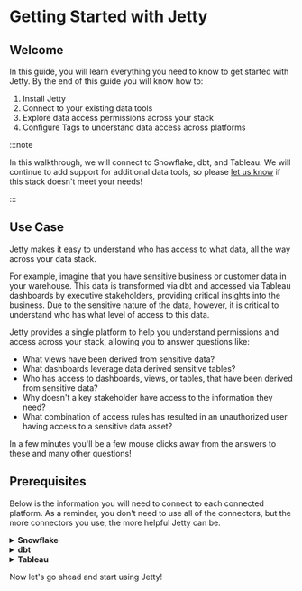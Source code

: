 # Getting Started with Jetty

## Welcome

In this guide, you will learn everything you need to know to get started with Jetty. By the end of this guide you will know how to:

1.  Install Jetty
1.  Connect to your existing data tools
1.  Explore data access permissions across your stack
1.  Configure Tags to understand data access across platforms

:::note

In this walkthrough, we will connect to Snowflake, dbt, and Tableau. We will continue to add support for additional data tools, so please [let us know](mailto:support@get-jetty.com) if this stack doesn't meet your needs!

:::

## Use Case

Jetty makes it easy to understand who has access to what data, all the way across your data stack.

For example, imagine that you have sensitive business or customer data in your warehouse. This data is transformed via dbt and accessed via Tableau dashboards by executive stakeholders, providing critical insights into the business. Due to the sensitive nature of the data, however, it is critical to understand who has what level of access to this data.

Jetty provides a single platform to help you understand permissions and access across your stack, allowing you to answer questions like:

-   What views have been derived from sensitive data?
-   What dashboards leverage data derived sensitive tables?
-   Who has access to dashboards, views, or tables, that have been derived from sensitive data?
-   Why doesn't a key stakeholder have access to the information they need?
-   What combination of access rules has resulted in an unauthorized user having access to a sensitive data asset?

In a few minutes you'll be a few mouse clicks away from the answers to these and many other questions!

## Prerequisites

Below is the information you will need to connect to each connected platform. As a reminder, you don't need to use all of the connectors, but the more connectors you use, the more helpful Jetty can be.

<details>
  <summary><strong>Snowflake</strong></summary>
  <div>
    <p>To read the relevant metadata from Snowflake, Jetty needs to use an account with the <code>SECURITYADMIN</code> role and usage permissions on a warehouse.</p>
    <p>To make setup easy, be ready with the following:</p>
    <ol>
      <li>Your Snowflake account identifier. This is easiest to get in SQL with <code>SELECT current_account();</code>. This field can be the account locator (like <code>cea29483</code>) or org account name, dash-separated (like <code>MRLDK-ESA98348</code>) See <a href="https://tinyurl.com/snow-account-id">the documentation</a> for more.</li>
      <li>The name of the Snowflake user you would like Jetty to use. We recommend creating a <a href="https://docs.snowflake.com/en/sql-reference/sql/create-user.html">new user</a> specifically for Jetty.</li>
      <li>The name of a warehouse your Jetty user has the <code>USAGE</code> privilege on.</li>
    </ol>
  </div>
</details>

<details>
  <summary><strong>dbt</strong></summary>
  <div>
    <p>
      <strong>Note:</strong> A Snowflake connector must also be configured in order to connect to dbt.
    </p>
    <hr />
    <p>Jetty uses dbt as a source for in-Snowflake lineage data. For this to work, Jetty needs access to your dbt project.</p>
    <p>To make setup easy, be ready with the following:</p>
    <ol>
      <li>The path to your dbt project</li>
      <li>Your Snowflake account identifier. This helps link your dbt project to the right Snowflake account.</li>
    </ol>
    <p>Once Jetty can access your dbt project, it will check for the <code>target/manifest.json</code> file, and if it can't find one, ask you to generate one with <code>dbt docs generate</code>.</p>
    <p>
        You can read more about setting up a dbt project with Snowflake <a href="https://docs.getdbt.com/docs/get-started/getting-started/getting-set-up/setting-up-snowflake">here</a>.
    </p>
    <hr />
    <p>
      <strong>Note:</strong> Today Jetty only supports dbt Core projects. Please <a href="mailto:support@get-jetty.com">let us know</a> if you would like
      to use Jetty with dbt Cloud.
    </p>
  </div>
</details>

<details>
  <summary><strong>Tableau</strong></summary>
  <div>
    <p>To read the relevant metadata from Tableau, Jetty needs credentials to an account with account or site admin privileges.</p>
    <p>To make setup easy, be ready with the following:</p>
    <ol>
      <li>Your Tableau URL (something like <code>fs.online.tableau.com</code>).</li>
      <li>Your Tableau site name.</li>
      <li>The username of the user Jetty will use to connect.</li>
      <li>The password of the user Jetty will use to connect.</li>
    </ol>
  </div>
</details>

Now let's go ahead and start using Jetty!
